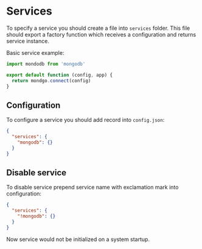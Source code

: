 #  Services

To specify a service you should create a file into `services` folder. This file
should export a factory function which receives a configuration and returns
service instance.

Basic service example:

```js
import mondodb from 'mongodb'

export default function (config, app) {
  return mondgo.connect(config)
}
```

## Configuration

To configure a service you should add record into `config.json`:

```json
{
  "services": {
    "mongodb": {}
  }
}
```

## Disable service

To disable service prepend service name with exclamation mark into configuration:

```json
{
  "services": {
    "!mongodb": {}
  }
}
```

Now service would not be initialized on a system startup.
